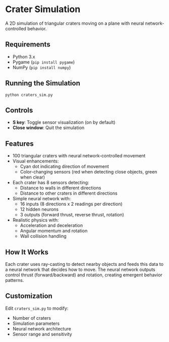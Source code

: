 # Crater Simulation

A 2D simulation of triangular craters moving on a plane with neural network-controlled behavior.

## Requirements
- Python 3.x
- Pygame (`pip install pygame`)
- NumPy (`pip install numpy`)

## Running the Simulation
```
python craters_sim.py
```

## Controls
- **S key**: Toggle sensor visualization (on by default)
- **Close window**: Quit the simulation

## Features
- 100 triangular craters with neural network-controlled movement
- Visual enhancements:
  - Cyan dot indicating direction of movement
  - Color-changing sensors (red when detecting close objects, green when clear)
- Each crater has 8 sensors detecting:
  - Distance to walls in different directions
  - Distance to other craters in different directions
- Simple neural network with:
  - 16 inputs (8 directions x 2 readings per direction)
  - 12 hidden neurons
  - 3 outputs (forward thrust, reverse thrust, rotation)
- Realistic physics with:
  - Acceleration and deceleration
  - Angular momentum and rotation
  - Wall collision handling

## How It Works
Each crater uses ray-casting to detect nearby objects and feeds this data to a neural network that decides how to move. The neural network outputs control thrust (forward/backward) and rotation, creating emergent behavior patterns.

## Customization
Edit `craters_sim.py` to modify:
- Number of craters
- Simulation parameters
- Neural network architecture
- Sensor range and sensitivity
